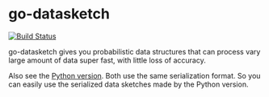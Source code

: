 # go-datasketch

[![Build Status](https://travis-ci.org/ekzhu/go-datasketch.svg)](https://travis-ci.org/ekzhu/go-datasketch)

go-datasketch gives you probabilistic data structures that can process vary large amount of data super fast, with little loss of accuracy.

Also see the [Python version](https://github.com/ekzhu/datasketch). Both use 
the same serialization format. So you can easily use the serialized data
sketches made by the Python version.
